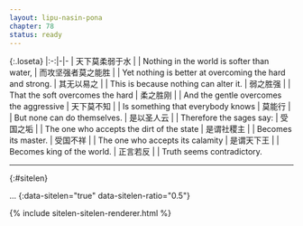 ```yaml
---
layout: lipu-nasin-pona
chapter: 78
status: ready
---
```


{:.loseta}
|:-:|-|-
| 天下莫柔弱于水     |  | Nothing in the world is softer than water,
| 而攻坚强者莫之能胜 |  | Yet nothing is better at overcoming the hard and strong.
| 其无以易之         |  | This is because nothing can alter it.
| 弱之胜强           |  | That the soft overcomes the hard
| 柔之胜刚           |  | And the gentle overcomes the aggressive
| 天下莫不知         |  | Is something that everybody knows
| 莫能行             |  | But none can do themselves.
| 是以圣人云         |  | Therefore the sages say:
| 受国之垢           |  | The one who accepts the dirt of the state
| 是谓社稷主         |  | Becomes its master.
| 受国不祥           |  | The one who accepts its calamity
| 是谓天下王         |  | Becomes king of the world.
| 正言若反           |  | Truth seems contradictory.

-------
{:#sitelen}

...
{:data-sitelen="true" data-sitelen-ratio="0.5"}

{% include sitelen-sitelen-renderer.html %}
